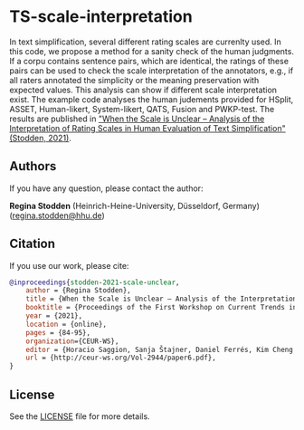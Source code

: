 # TS-scale-interpretation
In text simplification, several different rating scales are currenlty used. In this code, we propose a method for a sanity check of the human judgments. If a corpu contains sentence pairs, which are identical, the ratings of these pairs can be used to check the scale interpretation of the annotators, e.g., if all raters annotated the simplicity or the meaning preservation with expected values. This analysis can show if different scale interpretation exist. The example code analyses the human judements provided for HSplit, ASSET, Human-likert, System-likert, QATS, Fusion and PWKP-test. The results are published in ["When the Scale is Unclear – Analysis of the Interpretation of Rating Scales in Human Evaluation of Text Simplification" (Stodden, 2021)](#citation).


## Authors

If you have any question, please contact the author:

**Regina Stodden** (Heinrich-Heine-University, Düsseldorf, Germany) ([regina.stodden@hhu.de](mailto:regina.stodden@hhu.de))

## Citation
If you use our work, please cite:

```bibtex
@inproceedings{stodden-2021-scale-unclear,
    author = {Regina Stodden},
    title = {When the Scale is Unclear – Analysis of the Interpretation of Rating Scales in Human Evaluation of Text Simplification},
    booktitle = {Proceedings of the First Workshop on Current Trends in Text Simplification (CTTS 2021)},
    year = {2021},
    location = {online},
    pages = {84-95},
    organization={CEUR-WS},
    editor = {Horacio Saggion, Sanja Štajner, Daniel Ferrés, Kim Cheng Sheang},
    url = {http://ceur-ws.org/Vol-2944/paper6.pdf},
}
```


## License

See the [LICENSE](LICENSE) file for more details.
